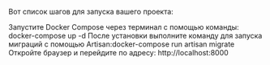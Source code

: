 Вот список шагов для запуска вашего проекта:

Запустите Docker Compose через терминал с помощью команды: docker-compose up -d
После установки выполните команду для запуска миграций с помощью Artisan:docker-compose run artisan migrate
Откройте браузер и перейдите по адресу: http://localhost:8000
